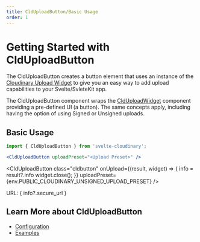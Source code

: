 ```yaml
---
title: CldUploadButton/Basic Usage
order: 1
---
```


<script>
    import Callout from '$lib/components/Callout.svelte'
    import { CldUploadButton } from 'svelte-cloudinary'
	import { env } from '$env/dynamic/public';
    let info
</script>

# Getting Started with CldUploadButton

The CldUploadButton creates a button element that uses an instance of the [Cloudinary Upload Widget](https://cloudinary.com/documentation/upload_widget) to give you an easy way to add upload capabilities to your Svelte/SvleteKit app.

The CldUploadButton component wraps the [CldUploadWidget](/CldUploadWidget/usage) component providing a pre-defined UI (a button). The same concepts apply, including having the option of using Signed or Unsigned uploads.

## Basic Usage

```jsx
import { CldUploadButton } from 'svelte-cloudinary';

<CldUploadButton uploadPreset="<Upload Preset>" />
```


<CldUploadButton
class="cldbutton"
  onUpload={(result, widget) => {
    info = result?.info
    widget.close();
  }}
  uploadPreset={env.PUBLIC_CLOUDINARY_UNSIGNED_UPLOAD_PRESET}
/>
<p>URL: { info?.secure_url }</p>

## Learn More about CldUploadButton
* [Configuration](/clduploadbutton/configuration)
* [Examples](/clduploadbutton/examples)



